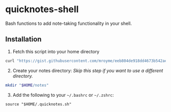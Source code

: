 # quicknotes-shell
Bash functions to add note-taking functionality in your shell. 

## Installation
1. Fetch this script into your home directory
```bash
curl "https://gist.githubusercontent.com/mroyme/eeb804de918dd4673b542aeafb06f70c/raw/71343ef21e31c387e11f56a3d3bae1ff70541fbe/.quicknotes.sh" -o "$HOME/.quicknotes.sh"
```
2. Create your notes directory:
_Skip this step if you want to use a different directory._
```bash
mkdir "$HOME/notes"
```
3. Add the following to your `~/.bashrc` or `~/.zshrc`:
```
source "$HOME/.quicknotes.sh"
```
